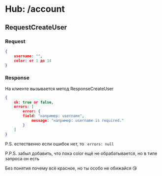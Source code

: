 # Hub: /account

## RequestCreateUser

### Request

```json
{
    username: "",
    color: от 1 до 14
}
```

### Response

На клиенте вызывается метод ResponseCreateUser

```json
{
    ok: true or false,
    errors: [
        error: {
		field: "например: username",
    		message: "например: username is required."
        }
    ]
}
```

P.S. естественно если ошибок нет, то ``` errors: null```

P.P.S. забыл добавить, что пока color ещё не обрабатывается, но в типе запроса он есть

Без понятия почему всё красное, но ты особо не обижайся 😘
